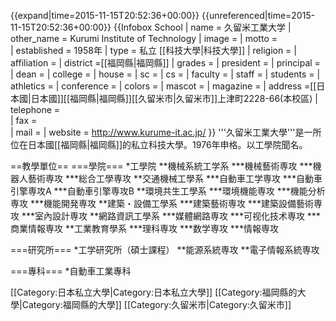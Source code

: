 {{expand|time=2015-11-15T20:52:36+00:00}}
{{unreferenced|time=2015-11-15T20:52:36+00:00}}
{{Infobox School 
| name = 久留米工業大学
| other_name =  Kurumi Institute of Technology
| image =
| motto =  
| established = 1958年 
| type = 私立 [[科技大學|科技大學]] 
| religion = 
| affiliation = 
| district =[[福岡縣|福岡縣]] 
| grades = 
| president = 
| principal = 
| dean = 
| college = 
| house = 
| sc = 
| cs = 
| faculty = 
| staff = 
| students = 
| athletics = 
| conference = 
| colors = 
| mascot = 
| magazine = 
| address =[[日本國|日本國]][[福岡縣|福岡縣]][[久留米市|久留米市]]上津町2228-66(本校區) 
| telephone =  
| fax =  
| mail = 
| website = http://www.kurume-it.ac.jp/
}}
'''久留米工業大學'''是一所位在日本國[[福岡縣|福岡縣]]的私立科技大學。1976年申格。以工學院聞名。

==教學單位==
===學院===
*工學院
**機械系統工学系
***機械藝術専攻
***機器人藝術専攻
***総合工學専攻
**交通機械工學系
***自動車工学専攻
***自動車引擎専攻A
***自動車引擎専攻B
**環境共生工學系
***環境機能専攻
***機能分析専攻
***機能開発専攻
**建築・設備工學系
***建築藝術専攻
***建築設備藝術専攻
***室內設計専攻
**網路資訊工學系
***媒體網路専攻
***可视化技术専攻
***商業情報専攻
**工業教育學系
***理科専攻
***数学専攻
***情報専攻

===研究所===
*工学研究所（碩士課程）
**能源系統専攻
**電子情報系統専攻

===專科===
*自動車工業專科

[[Category:日本私立大學|Category:日本私立大學]]
[[Category:福岡縣的大學|Category:福岡縣的大學]]
[[Category:久留米市|Category:久留米市]]